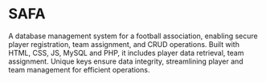 # SAFA
A database management system for a football association, enabling secure player registration, team assignment, and CRUD operations. Built with HTML, CSS, JS, MySQL and PHP, it includes player data retrieval, team assignment. Unique keys ensure data integrity, streamlining player and team management for efficient operations.

